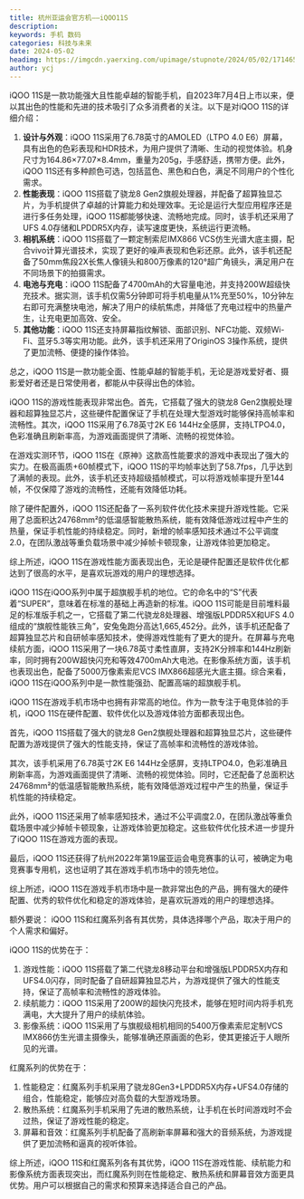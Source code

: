 ```yaml
---
title: 杭州亚运会官方机——iQOO11S
description: 
keywords: 手机 数码
categories: 科技与未来
date: 2024-05-02
headimg: https://imgcdn.yaerxing.com/upimage/stupnote/2024/05/02/1714658675_18475581_2016.jpg
author: ycj
---
```

iQOO 11S是一款功能强大且性能卓越的智能手机，自2023年7月4日上市以来，便以其出色的性能和先进的技术吸引了众多消费者的关注。以下是对iQOO 11S的详细介绍：

1. **设计与外观**：iQOO 11S采用了6.78英寸的AMOLED（LTPO 4.0 E6）屏幕，具有出色的色彩表现和HDR技术，为用户提供了清晰、生动的视觉体验。机身尺寸为164.86×77.07×8.4mm，重量为205g，手感舒适，携带方便。此外，iQOO 11S还有多种颜色可选，包括蓝色、黑色和白色，满足不同用户的个性化需求。
2. **性能表现**：iQOO 11S搭载了骁龙8 Gen2旗舰处理器，并配备了超算独显芯片，为手机提供了卓越的计算能力和处理效率。无论是运行大型应用程序还是进行多任务处理，iQOO 11S都能够快速、流畅地完成。同时，该手机还采用了UFS 4.0存储和LPDDR5X内存，读写速度更快，系统运行更流畅。
3. **相机系统**：iQOO 11S搭载了一颗定制索尼IMX866 VCS仿生光谱大底主摄，配合vivo计算光谱技术，实现了更好的噪声表现和色彩还原。此外，该手机还配备了50mm焦段2X长焦人像镜头和800万像素的120°超广角镜头，满足用户在不同场景下的拍摄需求。
4. **电池与充电**：iQOO 11S配备了4700mAh的大容量电池，并支持200W超级快充技术。据实测，该手机仅需5分钟即可将手机电量从1%充至50%，10分钟左右即可充满整块电池，解决了用户的续航焦虑，并降低了充电过程中的热量产生，让充电更加高效、安全。
5. **其他功能**：iQOO 11S还支持屏幕指纹解锁、面部识别、NFC功能、双频Wi-Fi、蓝牙5.3等实用功能。此外，该手机还采用了OriginOS 3操作系统，提供了更加流畅、便捷的操作体验。

总之，iQOO 11S是一款功能全面、性能卓越的智能手机，无论是游戏爱好者、摄影爱好者还是日常使用者，都能从中获得出色的体验。

iQOO 11S的游戏性能表现非常出色。首先，它搭载了强大的骁龙8 Gen2旗舰处理器和超算独显芯片，这些硬件配置保证了手机在处理大型游戏时能够保持高帧率和流畅性。其次，iQOO 11S采用了6.78英寸2K E6 144Hz全感屏，支持LTPO4.0，色彩准确且刷新率高，为游戏画面提供了清晰、流畅的视觉体验。

在游戏实测环节，iQOO 11S在《原神》这款高性能要求的游戏中表现出了强大的实力。在极高画质+60帧模式下，iQOO 11S的平均帧率达到了58.7fps，几乎达到了满帧的表现。此外，该手机还支持超级插帧模式，可以将游戏帧率提升至144帧，不仅保障了游戏的流畅性，还能有效降低功耗。

除了硬件配置外，iQOO 11S还配备了一系列软件优化技术来提升游戏性能。它采用了总面积达24768mm²的低温感智能散热系统，能有效降低游戏过程中产生的热量，保证手机性能的持续稳定。同时，新增的帧率感知技术通过不公平调度2.0，在团队激战等重负载场景中减少掉帧卡顿现象，让游戏体验更加稳定。

综上所述，iQOO 11S在游戏性能方面表现出色，无论是硬件配置还是软件优化都达到了很高的水平，是喜欢玩游戏的用户的理想选择。

iQOO 11S在iQOO系列中属于超旗舰手机的地位。它的命名中的“S”代表着“SUPER”，意味着在标准的基础上再造新的标准。iQOO 11S可能是目前堆料最足的标准版手机之一，它搭载了第二代骁龙8处理器、增强版LPDDR5X和UFS 4.0组成的“旗舰性能铁三角”，安兔兔跑分高达1,665,452分。此外，该手机还配备了超算独显芯片和自研帧率感知技术，使得游戏性能有了更大的提升。在屏幕与充电续航方面，iQOO 11S采用了一块6.78英寸柔性直屏，支持2K分辨率和144Hz刷新率，同时拥有200W超快闪充和等效4700mAh大电池。在影像系统方面，该手机也表现出色，配备了5000万像素索尼VCS IMX866超感光大底主摄。综合来看，iQOO 11S在iQOO系列中是一款性能强劲、配置高端的超旗舰手机。

iQOO 11S在游戏手机市场中也拥有非常高的地位。作为一款专注于电竞体验的手机，iQOO 11S在硬件配置、软件优化以及游戏体验方面都表现出色。

首先，iQOO 11S搭载了强大的骁龙8 Gen2旗舰处理器和超算独显芯片，这些硬件配置为游戏提供了强大的性能支持，保证了高帧率和流畅性的游戏体验。

其次，该手机采用了6.78英寸2K E6 144Hz全感屏，支持LTPO4.0，色彩准确且刷新率高，为游戏画面提供了清晰、流畅的视觉体验。同时，它还配备了总面积达24768mm²的低温感智能散热系统，能有效降低游戏过程中产生的热量，保证手机性能的持续稳定。

此外，iQOO 11S还采用了帧率感知技术，通过不公平调度2.0，在团队激战等重负载场景中减少掉帧卡顿现象，让游戏体验更加稳定。这些软件优化技术进一步提升了iQOO 11S在游戏方面的表现。

最后，iQOO 11S还获得了杭州2022年第19届亚运会电竞赛事的认可，被确定为电竞赛事专用机，这也证明了其在游戏手机市场中的领先地位。

综上所述，iQOO 11S在游戏手机市场中是一款非常出色的产品，拥有强大的硬件配置、优秀的软件优化和稳定的游戏体验，是喜欢玩游戏的用户的理想选择。








额外要说：
iQOO 11S和红魔系列各有其优势，具体选择哪个产品，取决于用户的个人需求和偏好。

iQOO 11S的优势在于：

1. 游戏性能：iQOO 11S搭载了第二代骁龙8移动平台和增强版LPDDR5X内存和UFS4.0闪存，同时配备了自研超算独显芯片，为游戏提供了强大的性能支持，保证了高帧率和流畅性的游戏体验。
2. 续航能力：iQOO 11S采用了200W的超快闪充技术，能够在短时间内将手机充满电，大大提升了用户的续航体验。
3. 影像系统：iQOO 11S采用了与旗舰级相机相同的5400万像素索尼定制VCS IMX866仿生光谱主摄像头，能够准确还原画面的色彩，使其更接近于人眼所见的光谱。

红魔系列的优势在于：

1. 性能稳定：红魔系列手机采用了骁龙8Gen3+LPDDR5X内存+UFS4.0存储的组合，性能稳定，能够应对高负载的大型游戏场景。
2. 散热系统：红魔系列手机采用了先进的散热系统，让手机在长时间游戏时不会过热，保证了游戏性能的稳定。
3. 屏幕和音效：红魔系列手机配备了高刷新率屏幕和强大的音频系统，为游戏提供了更加流畅和逼真的视听体验。

综上所述，iQOO 11S和红魔系列各有其优势，iQOO 11S在游戏性能、续航能力和影像系统方面表现突出，而红魔系列则在性能稳定、散热系统和屏幕音效方面更具优势。用户可以根据自己的需求和预算来选择适合自己的产品。
